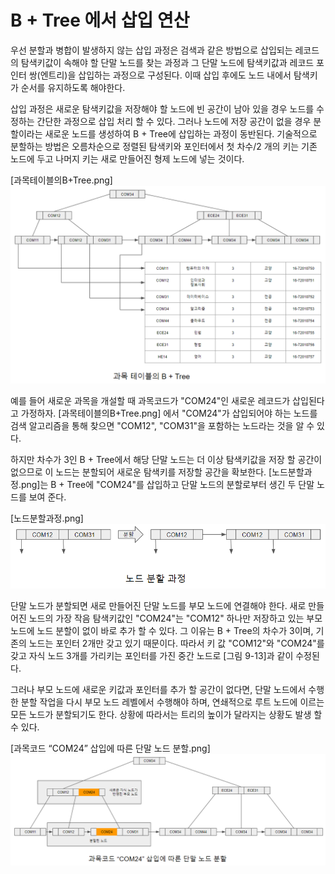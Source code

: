 # B + Tree 에서 삽입 연산

우선 분할과 병합이 발생하지 않는 삽입 과정은 검색과 같은 방법으로 삽입되는 레코드의 탐색키값이 속해야 할 단말 노드를 찾는 과정과 그 단말 노드에 탐색키값과 레코드 포인터 쌍(엔트리)을 삽입하는 과정으로 구성된다. 이때 삽입 후에도 노드 내에서 탐색키가 순서를 유지하도록 해야한다.

삽입 과정은 새로운 탐색키값을 저장해야 할 노드에 빈 공간이 남아 있을 경우 노드를 수정하는 간단한 과정으로 삽입 처리 할 수 있다.
그러나 노드에 저장 공간이 없을 경우 분할이라는 새로운 노드를 생성하여 B + Tree에 삽입하는 과정이 동반된다. 기술적으로 분할하는 방법은 오름차순으로 정렬된 탐색키와 포인터에서 첫 차수/2 개의 키는 기존 노드에 두고 나머지 키는 새로 만들어진 형제 노드에 넣는 것이다.


[과목테이블의B+Tree.png]
![과목 테이블의 B + Tree](image/과목테이블의BTree.png)

예를 들어 새로운 과목을 개설할 때 과목코드가 "COM24"인 새로운 레코드가 삽입된다고 가정하자. [과목테이블의B+Tree.png] 에서 "COM24"가 삽입되어야 하는 노드를 검색 알고리즘을 통해 찾으면 "COM12", "COM31"을 포함하는 노드라는 것을 알 수 있다.

하지만 차수가 3인 B + Tree에서 해당 단말 노드는 더 이상 탐색키값을 저장 할 공간이 없으므로 이 노드는 분할되어 새로운 탐색키를 저장할 공간을 확보한다. [노드분할과정.png]는 B + Tree에 "COM24"를 삽입하고 단말 노드의 분할로부터 생긴 두 단말 노드를 보여 준다.

[노드분할과정.png]
![노드분할과정](image/노드분할과정.png)


단말 노드가 분할되면 새로 만들어진 단말 노드를 부모 노드에 연결해야 한다. 새로 만들어진 노드의 가장 작음 탐색키값인 "COM24"는 "COM12" 하나만 저장하고 있는 부모 노드에 노드 분할이 없이 바로 추가 할 수 있다. 그 이유는 B + Tree의 차수가 3이며, 기존의 노드는 포인터 2개만 갖고 있기 때문이다. 따라서 키 값 "COM12"와 "COM24"를 갖고 자식 노드 3개를 가리키는 포인터를 가진 중간 노드로 [그림 9-13]과 같이 수정된다.

그러나 부모 노드에 새로운 키값과 포인터를 추가 할 공간이 없다면, 단말 노드에서 수행한 분할 작업을 다시 부모 노드 레벨에서 수행해야 하며, 연쇄적으로 루트 노드에 이르는 모든 노드가 분할되기도 한다. 상황에 따라서는 트리의 높이가 달라지는 상황도 발생 할 수 있다.


[과목코드 “COM24” 삽입에 따른 단말 노드 분할.png]
![과목코드 “COM24” 삽입에 따른 단말 노드 분할](image/과목코드COM24삽입에따른단말노드분할.png)